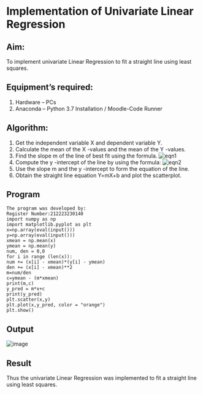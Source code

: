 # Implementation of Univariate Linear Regression
## Aim:
To implement univariate Linear Regression to fit a straight line using least squares.
## Equipment’s required:
1.	Hardware – PCs
2.	Anaconda – Python 3.7 Installation / Moodle-Code Runner
## Algorithm:
1.	Get the independent variable X and dependent variable Y.
2.	Calculate the mean of the X -values and the mean of the Y -values.
3.	Find the slope m of the line of best fit using the formula.
 ![eqn1](./eq1.jpg)
4.	Compute the y -intercept of the line by using the formula:
![eqn2](./eq2.jpg)  
5.	Use the slope m and the y -intercept to form the equation of the line.
6.	Obtain the straight line equation Y=mX+b and plot the scatterplot.
## Program
```
The program was developed by: 
Register Number:212223230140
import numpy as np
import matplotlib.pyplot as plt
x=np.array(eval(input()))
y=np.array(eval(input()))
xmean = np.mean(x)
ymean = np.mean(y)
num, den = 0,0
for i in range (len(x)):
num += (x[i] - xmean)*(y[i] - ymean)
den += (x[i] - xmean)**2
m=num/den
c=ymean - (m*xmean)
print(m,c)
y_pred = m*x+c
print(y_pred)
plt.scatter(x,y)
plt.plot(x,y_pred, color = "orange")
plt.show()
```
## Output
![image](https://github.com/Naveenkumarvedarajan/Univariate-Linear-Regression/assets/147140428/a7a0e774-a651-4438-8eec-f6354ba47470)


## Result
Thus the univariate Linear Regression was implemented to fit a straight line using least squares.
